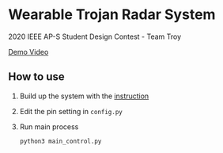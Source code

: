 # Wearable Trojan Radar System

2020 IEEE AP-S Student Design Contest - Team Troy

[Demo Video](https://youtu.be/o_KWvV_8DFA)

## How to use

1. Build up the system with the [instruction](Instruction.pdf)

2. Edit the pin setting in `config.py`

3. Run main process

    ```
    python3 main_control.py
    ```
